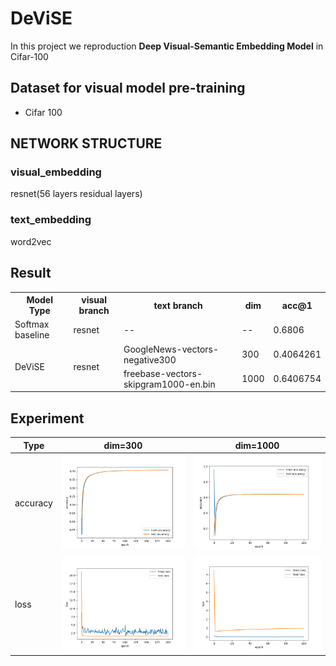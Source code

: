 # DeViSE
In this project we reproduction **Deep Visual-Semantic Embedding Model** in Cifar-100 

## Dataset for visual model pre-training
- Cifar 100 

## NETWORK STRUCTURE
### visual_embedding
   resnet(56 layers residual layers)
### text_embedding
   word2vec

## Result
<table>
  <tr>
    <th>Model Type</th>
    <th>visual branch</th>
    <th>text branch</th>
    <th>dim</th>
    <th>acc@1</th>
  </tr>
  <tr>
    <td>Softmax baseline</td>
    <td>resnet</td>
    <td>--</td>
    <td>--</td>
    <td>0.6806</td>
  </tr>
  <tr>
    <td rowspan="2">DeViSE</td>
    <td rowspan="2">resnet</td>
    <td>GoogleNews-vectors-negative300</td>
    <td>300</td>
    <td>0.4064261</td>
  </tr>
  <tr>
    <td>freebase-vectors-skipgram1000-en.bin</td>
    <td>1000</td>
    <td>0.6406754</td>
  </tr>
</table>

## Experiment
| Type     | dim=300                         | dim=1000                          |
| -------- | ------------------------------- | --------------------------------- |
| accuracy | ![dim-300](./imgs/acc_300.png)  | ![dim-1000](./imgs/acc_1000.png)  |
| loss     | ![dim-300](./imgs/loss_300.png) | ![dim-1000](./imgs/loss_1000.png) |
